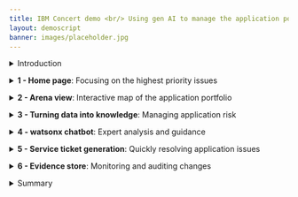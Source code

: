 ```yaml
---
title: IBM Concert demo <br/> Using gen AI to manage the application portfolio <br/> <small> <i> Live demo for Sales and Tech Sales </i> </small>
layout: demoscript
banner: images/placeholder.jpg
---
```


<span id="top"></span>

<details markdown="1">

<summary>Introduction</summary>

Today we’ll explore how IBM Concert assists an operations team with managing a complex application landscape. Concert leverages AI across the entire application portfolio, enabling timely and effective decision-making.

By seamlessly integrating with existing toolsets and automatically discovering relevant data, we’ll see how Concert provides application owners with a holistic view of their applications and dependencies. Then we’ll use Concert’s generative AI capabilities to prioritize issues and provide actionable remediation recommendations to maintain application health and security.

Let’s get started.

<br/>

</details>

<p/>

<details markdown="1">

<summary><strong>1 - Home page</strong>: Focusing on the highest priority issues</summary>

<br/>

| **1.1** | **Examine the application landscape** |
| :--- | :--- |
| **Narration** | The operations manager at Focus Financial manages applications hosted across various environments. The applications team has recently adopted a microservices architecture that has increased complexity, as the applications now span multiple servers and cloud providers. This has introduced new challenges related to security, compliance and change management. |
| **Action** &nbsp; 1.1.1 | Show the **Home** page, which you opened during demo preparation. <br/> <img src="images/1-1-1.png" width="800" /> |
| **Narration** | Upon logging into Concert, the operations manager sees a comprehensive overview of the organization’s application posture. Concert provides comprehensive AI-generated insights that transcend traditional infrastructure silos. <br/><br/> The entire application posture is displayed, highlighting key metrics tied to risk, compliance, cost, networking and other dimensions. Application issues are prioritized based on their impact, ensuring the highest priority issues are addressed quickly. |

**[Go to top](#top)**

<br/><br/>

</details>

<p/>

<details markdown="1">

<summary><strong>2 - Arena view</strong>: Interactive map of the application portfolio</summary>

<br/>

| **2.1** | **Discover application connections and dependencies** |
| :--- | :--- |
| **Action** &nbsp; 2.1.1 | Click **Arena view**. Use the zoom controls to fit the view on your screen. <br/> <img src="images/2-1-1.png" width="800" /> |
| **Narration** | The operations team harnesses the power of gen AI as Concert provides an interactive display of the application topology, revealing connections and dependencies. <br/><br/> The ‘Arena view’ provides the operations manager with a 360-degree view of the entire application ecosystem. Concert ingests data from various environments and toolsets, showing all the applications, runtime environments, source code repositories, deployed images, and public and private access points. <br/><br/> The operations manager can hover over any component to highlight the associated dependencies. |
| **Action** &nbsp; 2.1.2 | Hover over the **paymentApp** application. <br/> <img src="images/2-1-2.png" width="800" /> |
| **Narration** | Looking at the ‘paymentApp,’ they see the Docker images and GitHub repositories associated with this application. They also see the environments where ‘paymentApp’ is deployed - in this case: development, QA, staging and two production environments. |
| **Action** &nbsp; 2.1.3 | Hover over the **prod** environment. <inline-notification text="The environments aren't labeled in the UI. Take note of the position of the <strong>prod</strong> environment while preparing for the demo."></inline-notification> <img src="images/2-1-3.png" width="800" /> |
| **Narration** | Highlighting the 'prod' environment shows the applications deployed on it and the exposed public and private access points. |
| **Action** &nbsp; 2.1.4 | Hover over any **Deployed image**. <br/> <img src="images/2-1-4.png" width="800" /> |
| **Narration** | Highlighting an image shows the associated source code repositories, applications, environments and the exposed public and private access points. |
| **Action** &nbsp; 2.1.5 | Hover over any **Source repository**. <br/> <img src="images/2-1-5.png" width="800" /> |
| **Narration** | Highlighting a source code repository shows the associated images, applications, environments and the exposed public and private access points. Next we'll see how Concert leverages this baseline data to discover gaps, prioritize insights and take actions to maintain application health and optimize the overall operations. |

**[Go to top](#top)**

<br/><br/>

</details>

<p/>

<details markdown="1">

<summary><strong>3 - Turning data into knowledge</strong>: Managing application risk</summary>

<br/>

| **3.1** | **Manage CVE risk** |
| :--- | :--- |
| **Action** &nbsp; 3.1.1 | Click the **Prioritized CVEs** switch. <inline-notification text="A red <strong>Prioritized CVEs</strong> section will appear in the diagram."></inline-notification> <img src="images/3-1-1.png" width="800" /> |
| **Narration** | The operations manager oversees the ongoing threats posed by Common Vulnerabilities and Exposures (CVEs). Concert empowers the operations team to identify and mitigate application vulnerabilities, ensuring resilient operations and reduced security risks by prioritizing the highest risk issues. <br/><br/> Organizations typically have many thousands of CVEs in their code libraries. Concert enables the operations team to focus on the highest risk CVEs – based on the actual exposure in their specific application environment. Concert uses the details of the specific environment, along with proprietary threat intelligence and business criticality data, to calculate the risk posed by each vulnerability. <br/><br/> By clicking ‘Prioritized CVEs,’ the operations manager sees the most critical CVEs. The darkest circles represent 'Priority 1' vulnerabilities. | 
| **Action** &nbsp; 3.1.2 | Click a Priority 1 CVE (darkest red). <br/> <img src="images/3-1-2.png" width="800" /> <br/><br/> The following screen will appear: <br/> <img src="images/3-1-3.png" width="800" /> |
| **Narration** | The operations manager selects a CVE to view the details. <br/><br/> The Concert-generated risk score is a contextual score based on factors such as the environments where the code is deployed, the number of applications affected and the business criticality of those applications. Concert uses gen AI to automatically generate the CVE description and the “blast radius” showing each image and repository where the vulnerable code is deployed. |
| **Action** &nbsp; 3.1.3 | Click **X** to close the CVE details screen. <br/> <img src="images/3-1-4.png" width="800" /> |

<br/>

| **3.2** | **Manage compliance assessments** |
| :--- | :--- |
| **Action** &nbsp; 3.2.1 | Click the **Prioritized CVEs** switch to clear the CVEs, and then click the **Latest compliance assessments** switch. <inline-notification text="A green <strong>Latest compliance assessments</strong> section will appear in the diagram."></inline-notification> <img src="images/3-2-1.png" width="800" /> |
| **Narration** | The operations manager is responsible for maintaining compliance by ensuring all applications adhere to regulatory requirements. By integrating compliance management into the application lifecycle, Concert streamlines compliance assessments across all applications and accelerates issue tracking. When compliance deviations are detected, Concert prioritizes issues and assists the operations team in addressing them efficiently. <br/><br/> By clicking ‘Latest compliance assessments,’ the operations manager sees a summary of the compliance assessments across the application environments. The lighter circles represent the environments with the lowest compliance scores, while the darker circles represent those with higher compliance scores. |
| **Action** &nbsp; 3.2.2 | Click **Dimensions** (1) and select **Compliance** (2). <br/> <img src="images/3-2-2.png" width="800" /> |
| **Action** &nbsp; 3.2.3 | Select the **Profiles** tab. <br/> <img src="images/3-2-3.png" width="800" /> |
| **Action** &nbsp; 3.2.4 | Click the first **Compliance profile**. <br/> <img src="images/3-2-4.png" width="800" /> |
| **Action** &nbsp; 3.2.5 | Open the first control. <br/> <img src="images/3-2-5.png" width="800" /> |
| **Narration** | Concert creates compliance profiles based on standards such as NIST 800. Each profile contains a set of compliance controls, which are the specific measures that ensure applications adhere to regulatory policies. Concert uses gen AI to generate the description of each control. |
| **Action** &nbsp; 3.2.6 | Click **X** to close the compliance profile. <br/> <img src="images/3-2-6.png" width="800" /> |
| **Action** &nbsp; 3.2.7 | Select the **Assessments** tab. <br/> <img src="images/3-2-7.png" width="800" /> |
| **Action** &nbsp; 3.2.8 | Click to open the first assessment. <br/> <img src="images/3-2-8.png" width="800" /> |
| **Narration** | Concert determines application compliance using compliance profiles. Concert creates compliance profiles based on standards such as NIST 800. Each profile contains a set of compliance controls, which are the specific measures that ensure applications adhere to regulatory policies. Concert uses gen AI to generate the description of each control. Concert’s assessment results identify which controls are compliant and which are not. <br/><br/> As applications are delivered, Concert verifies compliance and ensures adherence to standards as applications evolve and scale. In most organizations, compliance is typically handled in isolation by a separate compliance team. Concert provides a unified view of compliance impacts across application and compliance teams, enabling streamlined collaboration and decision-making. |

**[Go to top](#top)**

<br/><br/>

</details>

<p/>

<details markdown="1">

<summary><strong>4 - watsonx chatbot</strong>: Expert analysis and guidance</summary>

<br/>

| **4.1** | **Interact with the chatbot** |
| :--- | :--- |
| **Action** &nbsp; 4.1.1 | Click the **Latest compliance assessments** switch to clear the compliance assessments, and then click the **Prioritized CVEs** switch. <inline-notification text="A red <strong>Prioritized CVEs</strong> section will appear in the diagram."></inline-notification> <img src="images/4-1-1.png" width="800" /> |
| **Action** &nbsp; 4.1.2 | Click the same CVE you selected previously. <br/> <img src="images/4-1-2.png" width="800" /> |
| **Action** &nbsp; 4.1.3 | Click **Ask watsonx**. <br/> <img src="images/4-1-3.png" width="800" /> |
| **Narration** | Concert’s interactive chatbot uses gen AI to dig deeper into Concert’s analysis and engage in conversations. The operations manager uses natural language to interact with Concert, probing its conclusions, understanding its recommendations and exploring the potential impacts. The chatbot uses IBM’s Granite language model and comes pre-trained to have interactive conversations about application risk. <br/><br/> For example, the operations manager can interactively ask questions about CVE details and engage in a discussion about Concert’s remediation guidance. |
| **Action** &nbsp; 4.1.4 | Type '**How do I mitigate this CVE?**' in the chatbot. <br/> <img src="images/4-1-4.png" width="800" /> |
| **Narration** | Concert responds like an expert, providing the operations manager with interactive insight about the vulnerability and offering remediation guidance. |
| **Action** &nbsp; 4.1.5 | Click **X** to close the chatbot window. <br/> <img src="images/4-1-5.png" width="800" /> |

**[Go to top](#top)**

<br/><br/>

</details>

<p/>

<details markdown="1">

<summary><strong>5 - Service ticket generation</strong>: Quickly resolving application issues</summary>

<br/>

| **5.1** | **Open a ticket** |
| :--- | :--- |
| **Narration** | Now that the operations manager fully understands the potential impact of the CVE on the application environment, Concert can automatically generate a service ticket to resolve the vulnerability. Previously, this process required manually communicating the issue to a separate team to create the service ticket. |
| **Action** &nbsp; 5.1.1 | Click **Open ticket** in the first row. <br/> <img src="images/5-1-1.png" width="800" /> <br/><br/> The following **Open a ticket** screen will appear: <br/> <img src="images/5-1-2.png" width="800" /> |
| **Narration** | Concert can connect directly to popular ticketing systems, such as GitHub, Jira and ServiceNow, to automatically generate service tickets to remediate the vulnerability. Concert automatically inserts the appropriate text into the ticket fields, automating what would otherwise be a time-consuming task. In addition to ensuring accuracy, Concert saves an average of 15 minutes per vulnerability, which can add up significantly given the thousands of issues that can arise each year. |
| **Action** &nbsp; 5.1.2 | Click **X** to close the **Open a ticket** screen. <br/> <img src="images/5-1-3.png" width="800" /> |
| **Action** &nbsp; 5.1.3 | Click **X** to close the CVE details screen. <br/> <img src="images/5-1-4.png" width="800" /> |

<br/>

| **5.2** | **Create an automation rule** |
| :--- | :--- |
| **Narration** | Alternatively, the operations manager can configure automation rules to automatically create and assign tickets in the ticketing system, further speeding up the process of remediating vulnerabilities. Concert’s automation rules define the automatic actions to take when it detects an impacting CVE. |
| **Action** &nbsp; 5.2.1 | Click **Administration** and select **Integrations**. <br/> <img src="images/5-2-1.png" width="800" /> |
| **Action** &nbsp; 5.2.2 | Click the **Automation rules** tab. <br/> <img src="images/5-2-2.png" width="800" /> |
| **Action** &nbsp; 5.2.3 | Click **Create automation rule**. <br/> <img src="images/5-2-3.png" width="800" /> |
| **Action** &nbsp; 5.2.4 | Type '**Automatic CVE ticket for production**' into the **Name** field (1). <br/> For the first condition, select **Environments** and **production** (2). <br/> For the second condition, Select **Open GitHub issue** (3). <br/> <img src="images/5-2-4.png" width="800" /> |
| **Narration** | For example, the operations manager can configure a rule to automatically generate a service ticket in GitHub for each vulnerability detected in the production environment. If desired, the operations manager can also set threshold values on risk scores to determine when a ticket should be generated. |
| **Action** &nbsp; 5.2.5 | Click **X** to close the **Create an automation rule** screen. <br/> <img src="images/5-2-5.png" width="800" /> |

**[Go to top](#top)**

<br/><br/>

</details>

<p/>

<details markdown="1">

<summary><strong>6 - Evidence store</strong>: Monitoring and auditing changes</summary>

<br/>

| **6.1** | **Placeholder** |
| :--- | :--- |
| **Action** &nbsp; 6.1.1 | Click **Inventory** (1) and select **Evidence store** (2). <br/> <img src="images/6-1-1.png" width="800" /> <br/><br/> The following **Evidence store** screen will appear: <br/> <img src="images/6-1-2.png" width="800" /> |
| **Narration** | As activities occur and data is updated, Concert continuously maintains the information in the ‘Evidence store.’ The 'Evidence store' acts as a comprehensive change log, tracking CVE resolution progress, compliance status, delivered applications and all the other crucial details. <br/><br/> During software audits, compiling and presenting all necessary data to demonstrate compliance can be very time-consuming. However, with Concert, all relevant information is automatically collected and stored in the 'Evidence store,' making the audit process much more efficient. <br/><br/> For example, we can easily see what compliance assessments we’ve completed and what changed over time. |
| **Action** &nbsp; 6.1.2 | Click **Compliance assessment** under the chart. <br/> <img src="images/6-1-3.png" width="800" /> <br/><br/> The following screen will appear: <br/> <img src="images/6-1-4.png" width="800" /> |
| **Action** &nbsp; 6.1.3 | Select the last two assessments (1) and then select **Compare** (2). <br/> <img src="images/6-1-5.png" width="800" /> <br/><br/> The following screen will appear: <br/> <img src="images/6-1-6.png" width="800" /> |
| **Narration** | Concert compares the two selected compliance assessments, highlighting the differences. It compares the total number of controls that passed in each assessment and the results for each specific control. |

**[Go to top](#top)**

<br/><br/>

</details>

<p/>

<details markdown="1">

<summary>Summary</summary>

We’ve shown how Concert helps an operations manager identify and prioritize application issues, and then facilitate remediation. Before using Concert, the operations team struggled with manual efforts, multiple tools and extensive data required to manage their applications.

The operations manager leveraged Concert to bridge data silos and provide a 360-degree view of their application operations. Concert analyzed data across diverse application environments and helped the operations team proactively ensure the health of their applications.

**[Go to top](#top)**

<br/><br/>

</details>